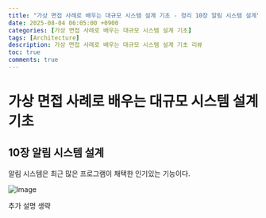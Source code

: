 ```yaml
---
title: "가상 면접 사례로 배우는 대규모 시스템 설계 기초 - 정리 10장 알림 시스템 설계"
date: 2025-08-04 06:05:00 +0900
categories: [가상 면접 사례로 배우는 대규모 시스템 설계 기초]
tags: [Architecture]
description: 가상 면접 사례로 배우는 대규모 시스템 설계 기초 리뷰
toc: true
comments: true
---
```


# 가상 면접 사례로 배우는 대규모 시스템 설계 기초 

## 10장 알림 시스템 설계

알림 시스템은 최근 많은 프로그램이 채택한 인기있는 기능이다. 

![Image](https://prod-files-secure.s3.us-west-2.amazonaws.com/e6db513d-ec54-40ff-aa74-2487b0bcfe15/8f0fe03a-ca43-4be3-8223-fccb91f07909/Untitled.png?X-Amz-Algorithm=AWS4-HMAC-SHA256&X-Amz-Content-Sha256=UNSIGNED-PAYLOAD&X-Amz-Credential=ASIAZI2LB466Y2Q32LFK%2F20250804%2Fus-west-2%2Fs3%2Faws4_request&X-Amz-Date=20250804T071405Z&X-Amz-Expires=3600&X-Amz-Security-Token=IQoJb3JpZ2luX2VjEAcaCXVzLXdlc3QtMiJIMEYCIQDA6Qs2AEYK%2BsBgbdGBU4SoAcf6W2mCriX25zc8RMNWxQIhAKov6ifNSFuWW%2F1N0IAjqVDtTMmZQpjPwyJ7Qg2CNUbRKv8DCEAQABoMNjM3NDIzMTgzODA1Igz4UQdR8Zz9eouP0Jgq3ANVsr1OioFx87XyxwaOr4KKpDmHPo89MM4tlT%2FL75D0UVKbBWF2TJtrNsy9ltHq7scN0X6WbJiscnDBt9R0PCCsG3VML5DaTG0sM1ipj1yl6RJX4dg3Hun5sMTHbMtJNIXvUESh9O8fK9tqfYR%2F9f0eztejTh0jQZEt%2FMyNGLOiw1hUPUXqi%2BAgeF5rP8940hFf5%2Fg4%2FO8dkA%2FRVQT5kDyKK4beelFu3tmW6wX0EToxC2gPoswy7WqcmzSs7siBo1sw%2FM8AodC%2F0hrp%2BQsv5Asq7ISAOWvYUfOdFPH1LcL2qgq3MpftBtH%2FEZ7xaPE4R44PofpURWX4NTSXhCO7LZhlbJR6ahdTdS40OOANUmh12nS0Ls8BV2kXbP%2FPw%2Ft%2FW57f%2BT3Yy4edmLyL6DNi27XHBIfVAXY%2FbqWPdj%2BlJtp96fl4NZezwMq34Jq%2FeyQYog7i3BzvCVCxlT64eeXfPtS2yXPrt2osOus6%2FOvmnTjPLrfK31uMm247Nk9OUCSzaH2mZuVBIJoJwbvuztogmcJd61pKfMg8ifpDXGU9%2FKY4EDYoO8d9AMgfMH0cF7wp5DovmXRmSXrUS9ZHgS5rlq%2BHEi5s%2BSvjkV3CJg1CGjhc47JRWauzX0DSpvgrMjCnuMHEBjqkAW5sVtzIW1sovTKEw%2BMV513VeZCljD%2FG7HlyAeaOBKRx7iPh0mPgfGc0MNyFC2cCU1gWkha4HZs7vlVr%2BEHO3OZenA0kqJuTwppWiVvEesm6zSZjCw%2F5LFGqh8EoEwxkGp2J4AOr2ZAGSTqL6xWrOFkx313rppKQdIg0ChNVUTK6IaHDAzPQzCM7nbALTS1pEBohar1S2uIsm0f3vY2i%2BiuuYJhk&X-Amz-Signature=477c360522ccce86193170a09ab0d5754626a8d68e3ff1fe045a4d2991d80160&X-Amz-SignedHeaders=host&x-amz-checksum-mode=ENABLED&x-id=GetObject)

추가 설명 생략


